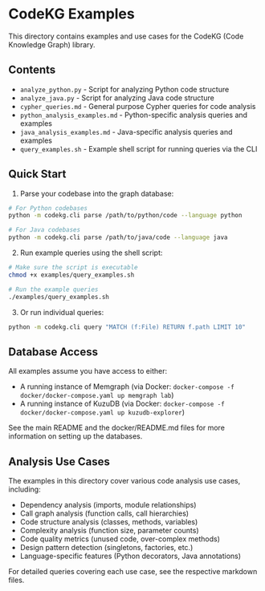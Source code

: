 # CodeKG Examples

This directory contains examples and use cases for the CodeKG (Code Knowledge Graph) library.

## Contents

- `analyze_python.py` - Script for analyzing Python code structure
- `analyze_java.py` - Script for analyzing Java code structure
- `cypher_queries.md` - General purpose Cypher queries for code analysis
- `python_analysis_examples.md` - Python-specific analysis queries and examples
- `java_analysis_examples.md` - Java-specific analysis queries and examples
- `query_examples.sh` - Example shell script for running queries via the CLI

## Quick Start

1. Parse your codebase into the graph database:

```bash
# For Python codebases
python -m codekg.cli parse /path/to/python/code --language python

# For Java codebases
python -m codekg.cli parse /path/to/java/code --language java
```

2. Run example queries using the shell script:

```bash
# Make sure the script is executable
chmod +x examples/query_examples.sh

# Run the example queries
./examples/query_examples.sh
```

3. Or run individual queries:

```bash
python -m codekg.cli query "MATCH (f:File) RETURN f.path LIMIT 10"
```

## Database Access

All examples assume you have access to either:

- A running instance of Memgraph (via Docker: `docker-compose -f docker/docker-compose.yaml up memgraph lab`)
- A running instance of KuzuDB (via Docker: `docker-compose -f docker/docker-compose.yaml up kuzudb-explorer`)

See the main README and the docker/README.md files for more information on setting up the databases.

## Analysis Use Cases

The examples in this directory cover various code analysis use cases, including:

- Dependency analysis (imports, module relationships)
- Call graph analysis (function calls, call hierarchies)
- Code structure analysis (classes, methods, variables)
- Complexity analysis (function size, parameter counts)
- Code quality metrics (unused code, over-complex methods)
- Design pattern detection (singletons, factories, etc.)
- Language-specific features (Python decorators, Java annotations)

For detailed queries covering each use case, see the respective markdown files. 